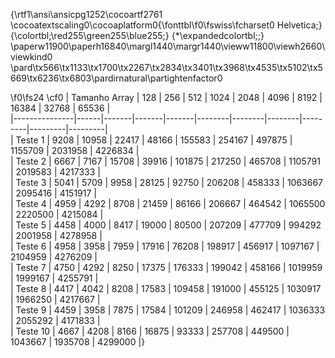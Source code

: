 {\rtf1\ansi\ansicpg1252\cocoartf2761
\cocoatextscaling0\cocoaplatform0{\fonttbl\f0\fswiss\fcharset0 Helvetica;}
{\colortbl;\red255\green255\blue255;}
{\*\expandedcolortbl;;}
\paperw11900\paperh16840\margl1440\margr1440\vieww11800\viewh2660\viewkind0
\pard\tx566\tx1133\tx1700\tx2267\tx2834\tx3401\tx3968\tx4535\tx5102\tx5669\tx6236\tx6803\pardirnatural\partightenfactor0

\f0\fs24 \cf0 
| Tamanho Array | 128  | 256   | 512   | 1024  | 2048   | 4096   | 8192   | 16384   | 32768   | 65536   |\
|---------------|------|-------|-------|-------|--------|--------|--------|---------|---------|---------|\
| Teste 1       | 9208 | 10958 | 22417 | 48166 | 155583 | 254167 | 497875 | 1155709 | 2031958 | 4226834 |\
| Teste 2       | 6667 | 7167  | 15708 | 39916 | 101875 | 217250 | 465708 | 1105791 | 2019583 | 4217333 |\
| Teste 3       | 5041 | 5709  | 9958  | 28125 | 92750  | 206208 | 458333 | 1063667 | 2095416 | 4151917 |\
| Teste 4       | 4959 | 4292  | 8708  | 21459 | 86166  | 206667 | 464542 | 1065500 | 2220500 | 4215084 |\
| Teste 5       | 4458 | 4000  | 8417  | 19000 | 80500  | 207209 | 477709 | 994292  | 2001958 | 4278958 |\
| Teste 6       | 4958 | 3958  | 7959  | 17916 | 76208  | 198917 | 456917 | 1097167 | 2104959 | 4276209 |\
| Teste 7       | 4750 | 4292  | 8250  | 17375 | 176333 | 199042 | 458166 | 1019959 | 1999167 | 4255791 |\
| Teste 8       | 4417 | 4042  | 8208  | 17583 | 109458 | 191000 | 455125 | 1030917 | 1966250 | 4217667 |\
| Teste 9       | 4459 | 3958  | 7875  | 17584 | 101209 | 246958 | 462417 | 1036333 | 2055292 | 4171833 |\
| Teste 10      | 4667 | 4208  | 8166  | 16875 | 93333  | 257708 | 449500 | 1043667 | 1935708 | 4299000 |}
